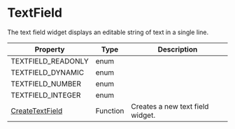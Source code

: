 # TextField #
The text field widget displays an editable string of text in a single line.

| Property | Type | Description |
| --- | --- | --- |
| TEXTFIELD_READONLY | enum | |
| TEXTFIELD_DYNAMIC | enum | |
| TEXTFIELD_NUMBER | enum | |
| TEXTFIELD_INTEGER | enum | |
| [CreateTextField](CreateTextField) | Function | Creates a new text field widget. |
